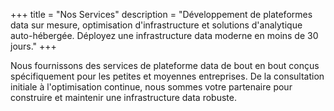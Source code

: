 +++
title = "Nos Services"
description = "Développement de plateformes data sur mesure, optimisation d'infrastructure et solutions d'analytique auto-hébergée. Déployez une infrastructure data moderne en moins de 30 jours."
+++

Nous fournissons des services de plateforme data de bout en bout conçus spécifiquement pour les petites et moyennes entreprises. De la consultation initiale à l'optimisation continue, nous sommes votre partenaire pour construire et maintenir une infrastructure data robuste.
